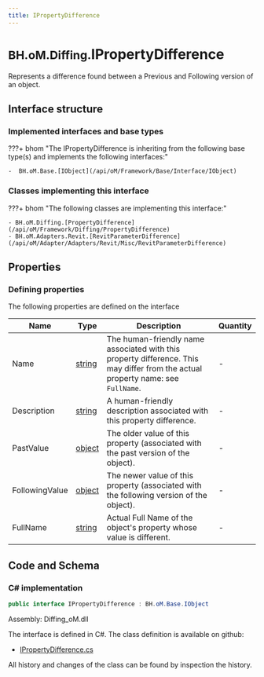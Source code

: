 ```yaml
---
title: IPropertyDifference
---
```


# <small>BH.oM.Diffing.</small>**IPropertyDifference**

Represents a difference found between a Previous and Following version of an object.

## Interface structure

### Implemented interfaces and base types

???+ bhom "The IPropertyDifference is inheriting from the following base type(s) and implements the following interfaces:"

    -  BH.oM.Base.[IObject](/api/oM/Framework/Base/Interface/IObject)


### Classes implementing this interface

???+ bhom "The following classes are implementing this interface:"

    - BH.oM.Diffing.[PropertyDifference](/api/oM/Framework/Diffing/PropertyDifference)
    - BH.oM.Adapters.Revit.[RevitParameterDifference](/api/oM/Adapter/Adapters/Revit/Misc/RevitParameterDifference)


## Properties



### Defining properties

The following properties are defined on the interface

| Name             | Type             | Description      | Quantity         |
|------------------|------------------|------------------|------------------|
| Name | [string](https://learn.microsoft.com/en-us/dotnet/api/System.String?view=netstandard-2.0) | The human-friendly name associated with this property difference. This may differ from the actual property name: see `FullName`. | - |
| Description | [string](https://learn.microsoft.com/en-us/dotnet/api/System.String?view=netstandard-2.0) | A human-friendly description associated with this property difference. | - |
| PastValue | [object](https://learn.microsoft.com/en-us/dotnet/api/System.Object?view=netstandard-2.0) | The older value of this property (associated with the past version of the object). | - |
| FollowingValue | [object](https://learn.microsoft.com/en-us/dotnet/api/System.Object?view=netstandard-2.0) | The newer value of this property (associated with the following version of the object). | - |
| FullName | [string](https://learn.microsoft.com/en-us/dotnet/api/System.String?view=netstandard-2.0) | Actual Full Name of the object's property whose value is different. | - |


## Code and Schema

### C# implementation

``` C# title="C#"
public interface IPropertyDifference : BH.oM.Base.IObject
```

Assembly: Diffing_oM.dll

The interface is defined in C#. The class definition is available on github:

- [IPropertyDifference.cs](https://github.com/BHoM/BHoM/blob/develop/Diffing_oM/IPropertyDifference.cs)

All history and changes of the class can be found by inspection the history.
